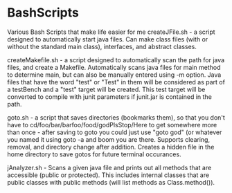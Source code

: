 # BashScripts
Various Bash Scripts that make life easier for me
createJFile.sh - a script designed to automatically start java files. 
Can make class files (with or without the standard main class), interfaces, 
and abstract classes.

createMakefile.sh - a script designed to automatically scan the path for 
java files, and create a Makefile. Automatically scans java files for main 
method to determine main, but can also be manually entered using -m option. 
Java files that have the word "test" or "Test" in them will be considered as 
part of a testBench and a "test" target will be created. This test target will 
be converted to compile with junit parameters if junit.jar is contained in the path.

goto.sh - a script that saves directories (bookmarks them), so that you don't have to 
cd/foo/bar/barfoo/food/godPlsStop/Here to get somewhere more than once - after saving to goto 
you could just use "goto god" (or whatever you named it using goto -a <name> and boom you are there. 
Supports clearing, removal, and directory change after addition. Creates a hidden file in the home 
directory to save gotos for future terminal occurances.

jAnalyzer.sh - Scans a given java file and prints out all methods that are accessible (public or 
protected). This includes internal classes that are public classes with public methods (will list 
methods as Class.method()).
